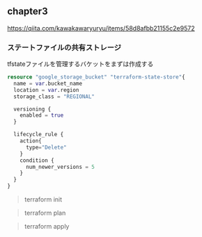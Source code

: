 ## chapter3

https://qiita.com/kawakawaryuryu/items/58d8afbb21155c2e9572

### ステートファイルの共有ストレージ

tfstateファイルを管理するバケットをまずは作成する

```main.tf
resource "google_storage_bucket" "terraform-state-store"{
  name = var.bucket_name
  location = var.region
  storage_class = "REGIONAL"

  versioning {
    enabled = true
  }

  lifecycle_rule {
    action{
      type="Delete"
    }
    condition {
      num_newer_versions = 5
    }
  }
}
```

> terraform init

> terraform plan

> terraform apply